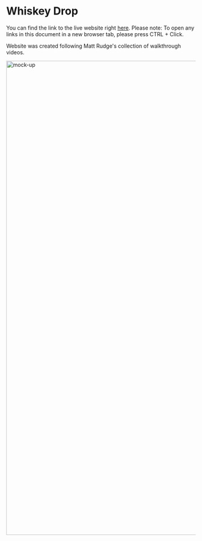 # Whiskey Drop

You can find the link to the live website right [here](https://jrdnbrkfld.github.io/whiskey-drop/).
Please note: To open any links in this document in a new browser tab, please press CTRL + Click.

Website was created following Matt Rudge's collection of walkthrough videos.

<img width="1258" alt="mock-up" src="https://user-images.githubusercontent.com/98277650/166723551-bb074d4f-505c-4bbc-8344-5bf03ece9a44.png">
